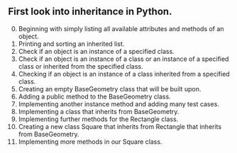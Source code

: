 First look into inheritance in Python.
---
0. Beginning with simply listing all available attributes and methods of an object.
1. Printing and sorting an inherited list.
2. Check if an object is an instance of a specified class.
3. Check if an object is an instance of a class or an instance of a specified class or inherited from the specified class.
4. Checking if an object is an instance of a class inherited from a specified class.
5. Creating an empty BaseGeometry class that will be built upon.
6. Adding a public method to the BaseGeometry class.
7. Implementing another instance method and adding many test cases.
8. Implementing a class that inherits from BaseGeometry.
9. Implementing further methods for the Rectangle class.
10. Creating a new class Square that inherits from Rectangle that inherits from BaseGeometry.
11. Implementing more methods in our Square class.